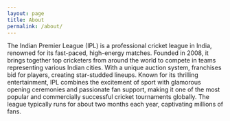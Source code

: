 ```yaml
---
layout: page
title: About
permalink: /about/
---
```


The Indian Premier League (IPL) is a professional cricket league in India, renowned for its fast-paced, high-energy matches. Founded in 2008, it brings together top cricketers from around the world to compete in teams representing various Indian cities. With a unique auction system, franchises bid for players, creating star-studded lineups. Known for its thrilling entertainment, IPL combines the excitement of sport with glamorous opening ceremonies and passionate fan support, making it one of the most popular and commercially successful cricket tournaments globally. The league typically runs for about two months each year, captivating millions of fans.